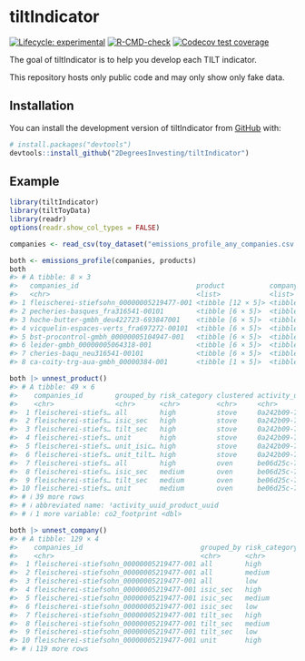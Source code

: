 
<!-- README.md is generated from README.Rmd. Please edit that file -->

# tiltIndicator

<!-- badges: start -->

[![Lifecycle:
experimental](https://img.shields.io/badge/lifecycle-experimental-orange.svg)](https://lifecycle.r-lib.org/articles/stages.html#experimental)
[![R-CMD-check](https://github.com/2DegreesInvesting/tiltIndicator/actions/workflows/R-CMD-check.yaml/badge.svg)](https://github.com/2DegreesInvesting/tiltIndicator/actions/workflows/R-CMD-check.yaml)
[![Codecov test
coverage](https://codecov.io/gh/2DegreesInvesting/tiltIndicator/branch/main/graph/badge.svg)](https://app.codecov.io/gh/2DegreesInvesting/tiltIndicator?branch=main)
<!-- badges: end -->

The goal of tiltIndicator is to help you develop each TILT indicator.

This repository hosts only public code and may only show only fake data.

## Installation

You can install the development version of tiltIndicator from
[GitHub](https://github.com/) with:

``` r
# install.packages("devtools")
devtools::install_github("2DegreesInvesting/tiltIndicator")
```

## Example

``` r
library(tiltIndicator)
library(tiltToyData)
library(readr)
options(readr.show_col_types = FALSE)

companies <- read_csv(toy_dataset("emissions_profile_any_companies.csv.gz"))

both <- emissions_profile(companies, products)
both
#> # A tibble: 8 × 3
#>   companies_id                             product           company          
#>   <chr>                                    <list>            <list>           
#> 1 fleischerei-stiefsohn_00000005219477-001 <tibble [12 × 5]> <tibble [18 × 3]>
#> 2 pecheries-basques_fra316541-00101        <tibble [6 × 5]>  <tibble [18 × 3]>
#> 3 hoche-butter-gmbh_deu422723-693847001    <tibble [6 × 5]>  <tibble [18 × 3]>
#> 4 vicquelin-espaces-verts_fra697272-00101  <tibble [6 × 5]>  <tibble [18 × 3]>
#> 5 bst-procontrol-gmbh_00000005104947-001   <tibble [6 × 5]>  <tibble [18 × 3]>
#> 6 leider-gmbh_00000005064318-001           <tibble [6 × 5]>  <tibble [18 × 3]>
#> 7 cheries-baqu_neu316541-00101             <tibble [6 × 5]>  <tibble [18 × 3]>
#> 8 ca-coity-trg-aua-gmbh_00000384-001       <tibble [1 × 5]>  <tibble [3 × 3]>

both |> unnest_product()
#> # A tibble: 49 × 6
#>    companies_id        grouped_by risk_category clustered activity_uuid_produc…¹
#>    <chr>               <chr>      <chr>         <chr>     <chr>                 
#>  1 fleischerei-stiefs… all        high          stove     0a242b09-772a-5edf-8e…
#>  2 fleischerei-stiefs… isic_sec   high          stove     0a242b09-772a-5edf-8e…
#>  3 fleischerei-stiefs… tilt_sec   high          stove     0a242b09-772a-5edf-8e…
#>  4 fleischerei-stiefs… unit       high          stove     0a242b09-772a-5edf-8e…
#>  5 fleischerei-stiefs… unit_isic… high          stove     0a242b09-772a-5edf-8e…
#>  6 fleischerei-stiefs… unit_tilt… high          stove     0a242b09-772a-5edf-8e…
#>  7 fleischerei-stiefs… all        high          oven      be06d25c-73dc-55fb-96…
#>  8 fleischerei-stiefs… isic_sec   medium        oven      be06d25c-73dc-55fb-96…
#>  9 fleischerei-stiefs… tilt_sec   medium        oven      be06d25c-73dc-55fb-96…
#> 10 fleischerei-stiefs… unit       medium        oven      be06d25c-73dc-55fb-96…
#> # ℹ 39 more rows
#> # ℹ abbreviated name: ¹​activity_uuid_product_uuid
#> # ℹ 1 more variable: co2_footprint <dbl>

both |> unnest_company()
#> # A tibble: 129 × 4
#>    companies_id                             grouped_by risk_category value
#>    <chr>                                    <chr>      <chr>         <dbl>
#>  1 fleischerei-stiefsohn_00000005219477-001 all        high            1  
#>  2 fleischerei-stiefsohn_00000005219477-001 all        medium          0  
#>  3 fleischerei-stiefsohn_00000005219477-001 all        low             0  
#>  4 fleischerei-stiefsohn_00000005219477-001 isic_sec   high            0.5
#>  5 fleischerei-stiefsohn_00000005219477-001 isic_sec   medium          0.5
#>  6 fleischerei-stiefsohn_00000005219477-001 isic_sec   low             0  
#>  7 fleischerei-stiefsohn_00000005219477-001 tilt_sec   high            0.5
#>  8 fleischerei-stiefsohn_00000005219477-001 tilt_sec   medium          0.5
#>  9 fleischerei-stiefsohn_00000005219477-001 tilt_sec   low             0  
#> 10 fleischerei-stiefsohn_00000005219477-001 unit       high            0.5
#> # ℹ 119 more rows
```

